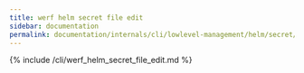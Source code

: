 ```yaml
---
title: werf helm secret file edit
sidebar: documentation
permalink: documentation/internals/cli/lowlevel-management/helm/secret/file/edit.html
---
```


{% include /cli/werf_helm_secret_file_edit.md %}
